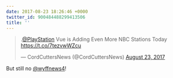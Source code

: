 ```yaml
---
date: 2017-08-23 18:26:46 +0000
twitter_id: 900484488299413506
title: ''
---
```


<blockquote class="twitter-tweet"><p lang="en" dir="ltr">.<a href="https://twitter.com/PlayStation?ref_src=twsrc%5Etfw">@PlayStation</a> Vue is Adding Even More NBC Stations Today <a href="https://t.co/7tezvwWZcu">https://t.co/7tezvwWZcu</a></p>&mdash; CordCuttersNews (@CordCuttersNews) <a href="https://twitter.com/CordCuttersNews/status/900452814455013377?ref_src=twsrc%5Etfw">August 23, 2017</a></blockquote>
<script async src="https://platform.twitter.com/widgets.js" charset="utf-8"></script>

But still no [@wyffnews4](https://twitter.com/wyffnews4)!
